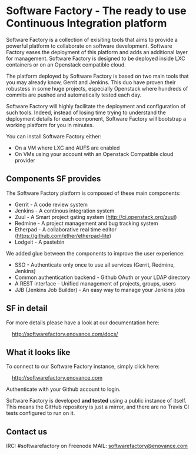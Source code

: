Software Factory - The ready to use Continuous Integration platform
===================================================================

Software Factory is a collection of exisiting tools that aims to
provide a powerful platform to collaborate on software development.
Software Factory eases the deployment of this platform and adds an
additional layer for management. Software Factory is designed to be
deployed inside LXC containers or on an Openstack compatible cloud.

The platform deployed by Software Factory is based on two main
tools that you may already know, Gerrit and Jenkins. This duo have
proven their robustess in some huge projects, especially Openstack
where hundreds of commits are pushed and automatically tested each
day.

Software Factory will highly facilitate the deployment and
configuration of such tools. Indeed, instead of losing time trying
to understand the deployment details for each component, Software
Factory will bootstrap a working platform for you in minutes.

You can install Software Factory either:

 * On a VM where LXC and AUFS are enabled
 * On VMs using your account with an Openstack Compatible cloud provider

Components SF provides
----------------------

The Software Factory platform is composed of these main components:

* Gerrit - A code review system
* Jenkins - A continous integration system
* Zuul - A Smart project gating system (http://ci.openstack.org/zuul)
* Redmine - A project management and bug tracking system
* Etherpad - A collaborative real time editor (https://github.com/ether/etherpad-lite)
* Lodgeit - A pastebin

We added glue between the components to improve the user experience:

* SSO - Authenticate only once to use all services (Gerrit, Redmine, Jenkins)
* Common authentication backend - Github OAuth or your LDAP directory
* A REST interface - Unified management of projects, groups, users
* JJB (Jenkins Job Builder) - An easy way to manage your Jenkins jobs

SF in detail
------------

For more details please have a look at our documentation here:

&nbsp; &nbsp; http://softwarefactory.enovance.com/docs/

What it looks like
------------------

To connect to our Software Factory instance, simply click here:

&nbsp; &nbsp; http://softwarefactory.enovance.com

Authenticate with your Github account to login.

Software Factory is developed **and tested** using a public instance
of itself.  This means the GitHub repository is just a mirror, and
there are no Travis CI tests configured to run on it.

Contact us
----------

IRC: #softwarefactory on Freenode
MAIL: softwarefactory@enovance.com
